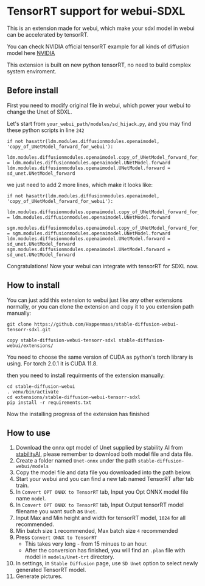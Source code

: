 # TensorRT support for webui-SDXL

This is an extension made for webui, which make your sdxl model in webui can be accelerated by tensorRT.

You can check NVIDIA official tensorRT example for all kinds of diffusion model here [NVIDIA](https://github.com/rajeevsrao/TensorRT/blob/release/8.6/demo/Diffusion/README.md)

This extension is built on new python tensorRT, no need to build complex system enviroment.
## Before install
First you need to modify original file in webui, which power your webui to change the Unet of SDXL.

Let's start from `your_webui_path/modules/sd_hijack.py`, and you may find these python scripts in line `242`
````
if not hasattr(ldm.modules.diffusionmodules.openaimodel, 'copy_of_UNetModel_forward_for_webui'):
    ldm.modules.diffusionmodules.openaimodel.copy_of_UNetModel_forward_for_webui = ldm.modules.diffusionmodules.openaimodel.UNetModel.forward
ldm.modules.diffusionmodules.openaimodel.UNetModel.forward = sd_unet.UNetModel_forward
````

we just need to add 2 more lines, which make it looks like:
````
if not hasattr(ldm.modules.diffusionmodules.openaimodel, 'copy_of_UNetModel_forward_for_webui'):
   ldm.modules.diffusionmodules.openaimodel.copy_of_UNetModel_forward_for_webui = ldm.modules.diffusionmodules.openaimodel.UNetModel.forward
   sgm.modules.diffusionmodules.openaimodel.copy_of_UNetModel_forward_for_webui = sgm.modules.diffusionmodules.openaimodel.UNetModel.forward
ldm.modules.diffusionmodules.openaimodel.UNetModel.forward = sd_unet.UNetModel_forward
sgm.modules.diffusionmodules.openaimodel.UNetModel.forward = sd_unet.UNetModel_forward
````

Congratulations! Now your webui can integrate with tensorRT for SDXL now.

## How to install

You can just add this extension to webui just like any other extensions normally, or you can clone the extension and copy it to you extension path manually:
````
git clone https://github.com/Happenmass/stable-diffusion-webui-tensorr-sdxl.git

copy stable-diffusion-webui-tensorr-sdxl stable-diffusion-webui/extensions/
````

You need to choose the same version of CUDA as python's torch library is using. For torch 2.0.1 it is CUDA 11.8.

then you need to install requirments of the extension manually:
````
cd stable-diffusion-webui
. venv/bin/activate
cd extensions/stable-diffusion-webui-tensorr-sdxl
pip install -r requirements.txt
````

Now the installing progress of the extension has finished

## How to use
1. Download the onnx opt model of Unet supplied by stability AI from [stabilityAI](https://huggingface.co/stabilityai/stable-diffusion-xl-1.0-tensorrt/tree/main/sdxl-1.0-base/unetxl.opt), please remember to download both model file and data file.
2. Create a folder named `Unet-onnx` under the path `stable-diffusion-webui/models`
3. Copy the model file and data file you downloaded into the path below.
4. Start your webui and you can find a new tab named TensorRT after tab train.
5. In `Convert OPT ONNX to TensorRT` tab, Input you Opt ONNX model file name `model`.
6. In `Convert OPT ONNX to TensorRT` tab, Input Output tensorRT model filename you want such as `Unet`.
7. Input Max and Min height and width for tensorRT model, `1024` for all recommended.
8. Min batch size `1` recommended, Max batch size `4` recommended
9. Press `Convert ONNX to TensorRT`
   * This takes very long - from 15 minues to an hour.
   * After the conversion has finished, you will find an `.plan` file with model in `models/Unet-trt` directory.
10. In settings, in `Stable Diffusion` page, use `SD Unet` option to select newly generated TensorRT model.
11. Generate pictures.
